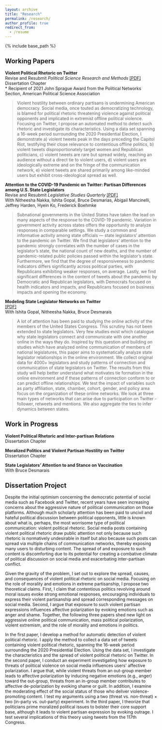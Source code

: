 ```yaml
---
layout: archive
title: "Research"
permalink: /research/
author_profile: true
redirect_from:
  - /resume
---
```


{% include base_path %}

## Working Papers

**Violent Political Rhetoric on Twitter** <br> 
Revise and Resubmit *Political Science Research and Methods* [[PDF]](https://github.com/taegyoon-kim/violent_political_rheotric_on_twitter/blob/master/Violent%20Political%20Rhetoric%20on%20Twitter.pdf) <br>
Dissertation Chapter <br>
\*  Recipient of 2021 John Sprague Award from the Political Networks Section, American Political Science Association
> Violent hostility between ordinary partisans is undermining American democracy. Social media, once touted as democratizing technology, is blamed for political rhetoric threatening violence against political opponents and implicated in extremist offline political violence. Focusing on Twitter, I propose an automated method to detect such rhetoric and investigate its characteristics. Using a data set spanning a 16-week period surrounding the 2020 Presidential Election, I demonstrate a) violent tweets peak in the days preceding the Capitol Riot, testifying their close relevance to contentious offline politics, b) violent tweets disproportionately target women and Republican politicians, c) violent tweets are rare but spread widely, reaching an audience without a direct tie to violent users, d) violent users are ideologically extreme and on the fringe of the communication network, e) violent tweets are shared primarily among like-minded users but exhibit cross-ideological spread as well.

**Attention to the COVID-19 Pandemic on Twitter: Partisan Differences among U.S. State Legislators** <br>
Revise and Resubmit *Legislative Studies Quarterly* [[PDF]](https://github.com/taegyoon-kim/spap_state_attention/blob/main/Attention%20to%20the%20COVID-19%20pandemic%20on%20Twitter.pdf) <br>
With Nitheesha Nakka, Ishita Gopal, Bruce Desmarias, Abigail Mancinelli, Jeffrey Harden, Hyein Ko, Frederick Boehmke <br>
> Subnational governments in the United States have taken the lead on many aspects of the response to the COVID-19 pandemic.  Variation in government activity across states offers the opportunity to analyze responses in comparable settings.  We study a common and informative activity among state officials — state legislators’ attention to the pandemic on Twitter.  We find that legislators’ attention to the pandemic strongly correlates with the number of cases in the legislator’s state, the national count of new deaths, and the number of pandemic-related public policies passed within the legislator’s state.  Furthermore, we find that the degree of responsiveness to pandemic indicators differs significantly across political parties, with Republicans exhibiting weaker responses, on average.  Lastly, we find significant differences in the content of tweets about  the  pandemic  by  Democratic  and  Republican  legislators,  with  Democrats  focused on health indicators and impacts, and Republicans focused on business impacts and opening the economy.

**Modeling State Legislator Networks on Twitter** <br>
[[PDF]](https://osf.io/mm/) <br>
With Ishita Gopal, Nitheesha Nakka, Bruce Desmarais <br>
> A lot of attention has been paid to studying the online activity of the members of the United States Congress. This scrutiny has not been extended to state legislators. Very few studies exist which catalogue why state legislators connect and communicate with one another online in the ways they do. Inspired by this question and building on studies which have analyzed online communication of members of national legislatures, this paper aims to systematically analyze state legislator relationships in the online environment. We collect original data for 4000+ legislators and study patterns of connection and communication of state legislators on Twitter. The results from this study will help better understand what motivates tie formation in the online environment and if these patterns of connection conform to or can predict offline relationships. We test the impact of variables such as party affiliation, state, chamber, cohort, gender, and policy area focus on the organization of these online networks. We look at three main types of networks that can arise due to participation on Twitter - follower, retweets and mentions. We also aggregate the ties to infer dynamics between states.


## Work in Progress

**Violent Political Rhetoric and Inter-partisan Relations** <br>
Dissertation Chapter <br>

**Moralized Politics and Violent Partisan Hostility on Twitter** <br>
Dissertation Chapter <br>

**State Legislators’ Attention to and Stance on Vaccination** <br>
With Bruce Desmarais <br>


## Dissertation Project

Despite the initial optimism concerning the democratic potential of social media such as Facebook and Twitter, recent years have seen increasing concerns about the aggressive nature of political communication on those platforms. Although much scholarly attention has been paid to uncivil and hateful political discussion between political opponents, little is known about what is, perhaps, the most worrisome type of political communication: violent political rhetoric. Social media posts containing violent political rhetoric draw public attention not only because such rhetoric is normatively undesirable in itself but also because such posts can spread via multiple chains of communication networks, thereby exposing many users to disturbing content. The spread of and exposure to such content is discomforting due to its potential for creating a combative climate of political discussion on social media and exacerbating inter-partisan conflict. 

Given the gravity of the problem, I set out to explore the spread, causes, and consequences of violent political rhetoric on social media. Focusing on the role of morality and emotions in extreme partisanship, I propose two theoretical claims. First, I claim that contentious politics revolving around moral issues evoke strong emotional responses, encouraging individuals to express their violent partisanship and spread corresponding messages on social media. Second, I argue that exposure to such violent partisan expressions influences affective polarization by evoking emotions such as anger and shame. Together, the following three papers shed new light on aggressive online political communication, mass political polarization, violent extremism, and the role of morality and emotions in politics.

In the first paper, I develop a method for automatic detection of violent political rhetoric. I apply the method to collect a data set of tweets containing violent political rhetoric, spanning the 16-week period surrounding the 2020 Presidential Election. Using the data set, I investigate the characteristics and the spread of violent political rhetoric on Twitter. In the second paper, I conduct an experiment investigating how exposure to threats of political violence on social media influences users' affective polarization. I argue that, while violent threats from an out-group member leads to affective polarization by inducing negative emotions (e.g., anger) toward the out-group, threats from an in-group member contributes to affective de-polarization by evoking shame or guilt. In addition, I examine the moderating effect of the social status of those who deliver violence-promoting content. I test my arguments using a two (threat vs. non-threat) $\times$ two (in-party vs. out-party) experiment. In the third paper, I theorize that politicians prime moralized political issues to bolster their core support base, although it leads to violent partisan expression by evoking outrage. I test several implications of this theory using tweets from the 117th Congress.
